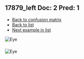 ## 17879_left Doc: 2 Pred: 1
- [Back to confusion matrix](https://github.com/juliandewit/kaggle_retinopathy/blob/master/matrix.md)
- [Back to list](https://github.com/juliandewit/kaggle_retinopathy/blob/master/lists/21/list.md)
- [Next example in list](https://github.com/juliandewit/kaggle_retinopathy/blob/master/lists/21/18/18016_left.md)

![Eye](https://retinopaty.blob.core.windows.net/size1024/17879_left_2.jpeg)

### 

![Eye]()
